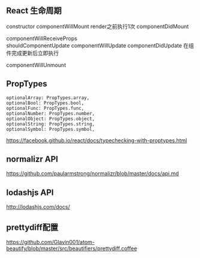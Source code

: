 ## React 生命周期
constructor
componentWillMount  render之前执行1次
componentDidMount

componentWillReceiveProps  
shouldComponentUpdate
componentWillUpdate
componentDidUpdate  在组件完成更新后立即执行

componentWillUnmount

## PropTypes
```
optionalArray: PropTypes.array,
optionalBool: PropTypes.bool,
optionalFunc: PropTypes.func,
optionalNumber: PropTypes.number,
optionalObject: PropTypes.object,
optionalString: PropTypes.string,
optionalSymbol: PropTypes.symbol,
```

https://facebook.github.io/react/docs/typechecking-with-proptypes.html

## normalizr API
https://github.com/paularmstrong/normalizr/blob/master/docs/api.md

## lodashjs API
http://lodashjs.com/docs/

## prettydiff配置
https://github.com/Glavin001/atom-beautify/blob/master/src/beautifiers/prettydiff.coffee

